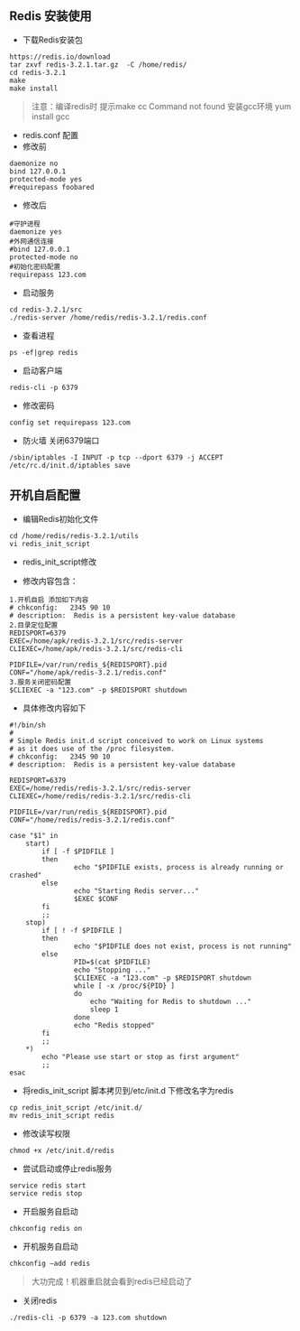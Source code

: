 
## Redis 安装使用

- 下载Redis安装包 
```
https://redis.io/download
tar zxvf redis-3.2.1.tar.gz  -C /home/redis/
cd redis-3.2.1
make
make install
```
>  注意：编译redis时 提示make cc Command not found
>  安装gcc环境 yum install gcc

- redis.conf 配置
- 修改前
```
daemonize no
bind 127.0.0.1
protected-mode yes
#requirepass foobared 
```
- 修改后
```
#守护进程
daemonize yes
#外网通信连接
#bind 127.0.0.1
protected-mode no
#初始化密码配置
requirepass 123.com
```
- 启动服务
```
cd redis-3.2.1/src
./redis-server /home/redis/redis-3.2.1/redis.conf
```
- 查看进程

```
ps -ef|grep redis
```

- 启动客户端
```
redis-cli -p 6379
```
- 修改密码

```
config set requirepass 123.com
```
- 防火墙 关闭6379端口

```
/sbin/iptables -I INPUT -p tcp --dport 6379 -j ACCEPT
/etc/rc.d/init.d/iptables save
```

## 开机自启配置

- 编辑Redis初始化文件

```
cd /home/redis/redis-3.2.1/utils
vi redis_init_script
```
- redis_init_script修改

- 修改内容包含：

```
1.开机自启 添加如下内容
# chkconfig:   2345 90 10
# description:  Redis is a persistent key-value database
2.目录定位配置
REDISPORT=6379
EXEC=/home/apk/redis-3.2.1/src/redis-server
CLIEXEC=/home/apk/redis-3.2.1/src/redis-cli

PIDFILE=/var/run/redis_${REDISPORT}.pid
CONF="/home/apk/redis-3.2.1/redis.conf"
3.服务关闭密码配置
$CLIEXEC -a "123.com" -p $REDISPORT shutdown

```
- 具体修改内容如下
```
#!/bin/sh
# 
# Simple Redis init.d script conceived to work on Linux systems
# as it does use of the /proc filesystem.
# chkconfig:   2345 90 10
# description:  Redis is a persistent key-value database

REDISPORT=6379
EXEC=/home/redis/redis-3.2.1/src/redis-server
CLIEXEC=/home/redis/redis-3.2.1/src/redis-cli

PIDFILE=/var/run/redis_${REDISPORT}.pid
CONF="/home/redis/redis-3.2.1/redis.conf"

case "$1" in
    start)
        if [ -f $PIDFILE ]
        then
                echo "$PIDFILE exists, process is already running or crashed"
        else
                echo "Starting Redis server..."
                $EXEC $CONF
        fi
        ;;
    stop)
        if [ ! -f $PIDFILE ]
        then
                echo "$PIDFILE does not exist, process is not running"
        else
                PID=$(cat $PIDFILE)
                echo "Stopping ..."
                $CLIEXEC -a "123.com" -p $REDISPORT shutdown
                while [ -x /proc/${PID} ]
                do
                    echo "Waiting for Redis to shutdown ..."
                    sleep 1
                done
                echo "Redis stopped"
        fi
        ;;
    *)
        echo "Please use start or stop as first argument"
        ;;
esac

```
- 将redis_init_script 脚本拷贝到/etc/init.d 下修改名字为redis

```
cp redis_init_script /etc/init.d/
mv redis_init_script redis
```
- 修改读写权限

```
chmod +x /etc/init.d/redis
```
- 尝试启动或停止redis服务

```
service redis start 
service redis stop
```
- 开启服务自启动

```
chkconfig redis on
```

- 开机服务自启动

```
chkconfig –add redis
```

>大功完成！机器重启就会看到redis已经启动了







- 关闭redis

```
./redis-cli -p 6379 -a 123.com shutdown
```

